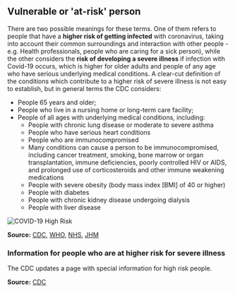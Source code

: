## Vulnerable or 'at-risk' person

There are two possible meanings for these terms. One of them refers to people that have a **higher risk of getting infected** with coronavirus, taking into account their common surroundings and interaction with other people - e.g. Health professionals, people who are caring for a sick person), while the other considers the **risk of developing a severe illness** if infection with Covid-19 occurs, which is higher for older adults and people of any age who have serious underlying medical conditions. A clear-cut definition of the conditions which contribute to a higher risk of severe illness is not easy to establish, but in general terms the CDC considers:

- People 65 years and older;
- People who live in a nursing home or long-term care facility;
- People of all ages with underlying medical conditions, including:
  - People with chronic lung disease or moderate to severe asthma
  - People who have serious heart conditions
  - People who are immunocompromised
  - Many conditions can cause a person to be immunocompromised, including cancer treatment, smoking, bone marrow or organ transplantation, immune deficiencies, poorly controlled HIV or AIDS, and prolonged use of corticosteroids and other immune weakening medications
  - People with severe obesity (body mass index [BMI] of 40 or higher)
  - People with diabetes
  - People with chronic kidney disease undergoing dialysis
  - People with liver disease

![COVID-19 High Risk](\COVID19-High-Risk.jpg)

__Source:__ [CDC](https://www.cdc.gov/coronavirus/2019-ncov/need-extra-precautions/people-at-higher-risk.html), [WHO](http://www.euro.who.int/en/health-topics/health-emergencies/coronavirus-covid-19/statements/statement-older-people-are-at-highest-risk-from-covid-19,-but-all-must-act-to-prevent-community-spread), [NHS](https://www.nhs.uk/conditions/coronavirus-covid-19/advice-for-people-at-high-risk/), [JHM](https://www.hopkinsmedicine.org/health/conditions-and-diseases/coronavirus/coronavirus-and-covid19-who-is-at-higher-risk)

### Information for people who are at higher risk for severe illness

The CDC updates a page with special information for high risk people.

__Source:__ [CDC](https://www.cdc.gov/coronavirus/2019-ncov/need-extra-precautions/groups-at-higher-risk.html#) 
